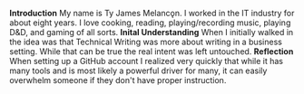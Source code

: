 **Introduction**
My name is Ty James Melancǫn. I worked in the IT industry for about eight years. I love cooking, reading, 
playing/recording music, playing D&D, and gaming of all sorts. 
**Inital Understanding**
When I initially walked in the idea was that Technical Writing was more about writing in a business setting. 
While that can be true the real intent was left untouched. 
**Reflection**
When setting up a GitHub account I realized very quickly that while it has many tools and is most likely a powerful 
driver for many, it can easily overwhelm someone if they don't have proper instruction. 
